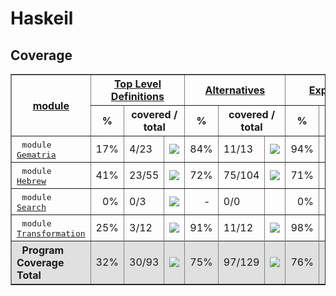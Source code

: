 # Haskeil
## Coverage
<html><head><meta http-equiv="Content-Type" content="text/html; charset=UTF-8">
</head><body><table class="dashboard" width="100%" border=1>
<tr><th rowspan=2><a href="https://htmlpreview.github.io/?https://github.com/dvulakh/haskeil/blob/main/coverage/hpc_index.html">module</a></th><th colspan=3><a href="https://htmlpreview.github.io/?https://github.com/dvulakh/haskeil/blob/main/coverage/hpc_index_fun.html">Top Level Definitions</a></th><th colspan=3><a href="https://htmlpreview.github.io/?https://github.com/dvulakh/haskeil/blob/main/coverage/hpc_index_alt.html">Alternatives</a></th><th colspan=3><a href="https://htmlpreview.github.io/?https://github.com/dvulakh/haskeil/blob/main/coverage/hpc_index_exp.html">Expressions</a></th></tr><tr><th>%</th><th colspan=2>covered / total</th><th>%</th><th colspan=2>covered / total</th><th>%</th><th colspan=2>covered / total</th></tr><tr>
<td>&nbsp;&nbsp;<tt>module <a href="https://htmlpreview.github.io/?https://github.com/dvulakh/haskeil/blob/main/coverage/Gematria.hs.html">Gematria</a></tt></td>
<td align="right">17%</td><td>4/23</td><td width=100><img src="https://progress-bar.dev/17"></td><td align="right">84%</td><td>11/13</td><td width=100><img src="https://progress-bar.dev/84"></td><td align="right">94%</td><td>87/92</td><td width=100><img src="https://progress-bar.dev/94"></td></tr>
<tr>
<td>&nbsp;&nbsp;<tt>module <a href="https://htmlpreview.github.io/?https://github.com/dvulakh/haskeil/blob/main/coverage/Hebrew.hs.html">Hebrew</a></tt></td>
<td align="right">41%</td><td>23/55</td><td width=100><img src="https://progress-bar.dev/41"></td><td align="right">72%</td><td>75/104</td><td width=100><img src="https://progress-bar.dev/72"></td><td align="right">71%</td><td>161/225</td><td width=100><img src="https://progress-bar.dev/71"></td></tr>
<tr>
<td>&nbsp;&nbsp;<tt>module <a href="https://htmlpreview.github.io/?https://github.com/dvulakh/haskeil/blob/main/coverage/Search.hs.html">Search</a></tt></td>
<td align="right">0%</td><td>0/3</td><td width=100><img src="https://progress-bar.dev/0"></td><td align="right">-&nbsp;</td><td>0/0</td><td width=100>&nbsp;</td><td align="right">0%</td><td>0/33</td><td width=100><img src="https://progress-bar.dev/0"></td></tr>
<tr>
<td>&nbsp;&nbsp;<tt>module <a href="https://htmlpreview.github.io/?https://github.com/dvulakh/haskeil/blob/main/coverage/Transformation.hs.html">Transformation</a></tt></td>
<td align="right">25%</td><td>3/12</td><td width=100><img src="https://progress-bar.dev/25"></td><td align="right">91%</td><td>11/12</td><td width=100><img src="https://progress-bar.dev/91"></td><td align="right">98%</td><td>96/97</td><td width=100><img src="https://progress-bar.dev/98"></td></tr>
<tr></tr><tr style="background: #e0e0e0">
<th align=left>&nbsp;&nbsp;Program Coverage Total</tt></th>
<td align="right">32%</td><td>30/93</td><td width=100><img src="https://progress-bar.dev/32"></td><td align="right">75%</td><td>97/129</td><td width=100><img src="https://progress-bar.dev/75"></td><td align="right">76%</td><td>344/447</td><td width=100><img src="https://progress-bar.dev/76"></td></tr>
</table></body></html>
